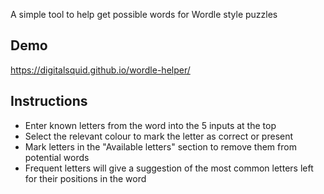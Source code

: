 A simple tool to help get possible words for Wordle style puzzles

## Demo

https://digitalsquid.github.io/wordle-helper/

## Instructions

- Enter known letters from the word into the 5 inputs at the top
- Select the relevant colour to mark the letter as correct or present
- Mark letters in the "Available letters" section to remove them from potential words
- Frequent letters will give a suggestion of the most common letters left for their positions in the word
